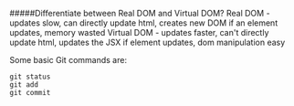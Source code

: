 #####Differentiate between Real DOM and Virtual DOM?
Real DOM - updates slow, can directly update html, creates new DOM if an element updates, memory wasted
Virtual DOM - updates faster, can't directly update html, updates the JSX if element updates, dom manipulation easy

Some basic Git commands are:
```
git status
git add
git commit
